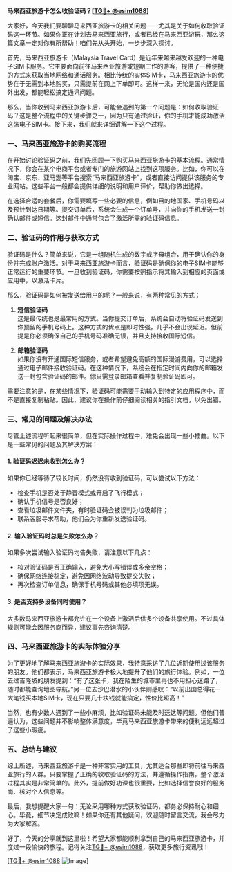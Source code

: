 **马来西亚旅游卡怎么收验证码？[[TG💪+ @esim1088](https://t.me/s/esim1088)]**

大家好，今天我们要聊聊马来西亚旅游卡的相关问题——尤其是关于如何收取验证码这一环节。如果你正在计划去马来西亚旅行，或者已经在马来西亚游玩，那么这篇文章一定对你有所帮助！咱们先从头开始，一步步深入探讨。

首先，马来西亚旅游卡（Malaysia Travel Card）是近年来越来越受欢迎的一种电子SIM卡服务。它主要面向前往马来西亚旅游或短期工作的游客，提供了一种便捷的方式来获取当地网络和通话服务。相比传统的实体SIM卡，马来西亚旅游卡的优势在于无需到本地购买，只需提前在网上下单即可。这样一来，无论是国内还是国外出发，都能轻松搞定通讯问题。

那么，当你收到马来西亚旅游卡后，可能会遇到的第一个问题是：如何收取验证码？这是整个流程中的关键步骤之一，因为只有通过验证，你的手机才能成功激活这张电子SIM卡。接下来，我们就来详细讲解一下这个过程。

### 一、马来西亚旅游卡的购买流程

在开始讨论验证码之前，我们先回顾一下购买马来西亚旅游卡的基本流程。通常情况下，你会在某个电商平台或者专门的旅游网站上找到这项服务。比如，你可以在淘宝、京东、亚马逊等平台搜索“马来西亚旅游卡”，或者直接访问提供该服务的专业网站。这些平台一般都会提供详细的说明和用户评价，帮助你做出选择。

在选择合适的套餐后，你需要填写一些必要的信息，例如目的地国家、手机号码以及预计到达日期等。提交订单后，系统会生成一个订单号，并向你的手机发送一封确认邮件或短信。这封邮件中通常包含了激活所需的验证码信息。

### 二、验证码的作用与获取方式

验证码是什么？简单来说，它是一组随机生成的数字或字母组合，用于确认你的身份并完成账户激活。对于马来西亚旅游卡而言，验证码是确保你的电子SIM卡能够正常运行的重要环节。一旦收到验证码，你需要按照指示将其输入到相应的页面或应用中，以激活卡片。

那么，验证码是如何被发送给用户的呢？一般来说，有两种常见的方式：

1. **短信验证码**  
   这是最传统也是最常用的方式。当你提交订单后，系统会自动将验证码发送到你预留的手机号码上。这种方式的优点是即时性强，几乎不会出现延迟。但前提是你必须确保自己的手机号码准确无误，并且支持接收国际短信。

2. **邮箱验证码**  
   如果你没有开通国际短信服务，或者希望避免高额的国际漫游费用，可以选择通过电子邮件接收验证码。在这种情况下，系统会在指定时间内向你的邮箱发送一封包含验证码的邮件。你只需登录邮箱查看并复制验证码即可。

需要注意的是，在某些情况下，验证码可能需要手动输入到特定的应用程序中，而不是直接复制粘贴。因此，建议你在操作前仔细阅读相关的指引文档，以免出错。

### 三、常见的问题及解决办法

尽管上述流程听起来很简单，但在实际操作过程中，难免会出现一些小插曲。以下是一些常见的问题及其解决方案：

#### 1. 验证码迟迟未收到怎么办？
如果你已经等待了较长时间，仍然没有收到验证码，可以尝试以下方法：
- 检查手机是否处于静音模式或开启了飞行模式；
- 确认手机信号是否良好；
- 查看垃圾邮件文件夹，有时验证码会被误判为垃圾邮件；
- 联系客服寻求帮助，他们会为你重新发送验证码。

#### 2. 输入验证码时总是失败怎么办？
如果多次尝试输入验证码均告失败，请注意以下几点：
- 核对验证码是否正确输入，避免大小写错误或多余空格；
- 确保网络连接稳定，避免因网络波动导致提交失败；
- 再次检查订单信息，确保手机号码或其他必填项无误。

#### 3. 是否支持多设备同时使用？
大多数马来西亚旅游卡都允许在一个设备上激活后供多个设备共享使用。不过具体规则可能会因服务商而异，建议事先咨询清楚。

### 四、马来西亚旅游卡的实际体验分享

为了更好地了解马来西亚旅游卡的实际效果，我特意采访了几位近期使用过该服务的朋友。他们都表示，马来西亚旅游卡极大地提升了他们的旅行体验。例如，一位去过吉隆坡的朋友提到：“有了这张卡，我在陌生的城市里再也不用担心迷路了，随时都能查询地图导航。”另一位去沙巴潜水的小伙伴则感叹：“以前出国总得花一大笔钱买本地SIM卡，现在只要几十块钱就能搞定，性价比超高！”

当然，也有少数人遇到了一些小麻烦，比如验证码未能及时送达等问题。但他们普遍认为，这些问题并不影响整体满意度，毕竟马来西亚旅游卡带来的便利远远超过了这些小瑕疵。

### 五、总结与建议

综上所述，马来西亚旅游卡是一种非常实用的工具，尤其适合那些即将前往马来西亚旅行的人群。只要掌握了正确的收取验证码的方法，并遵循操作指南，整个激活过程其实是非常简单的。此外，提前做好功课也很重要，比如选择信誉良好的服务商、核对个人信息等。

最后，我想提醒大家一句：无论采用哪种方式获取验证码，都务必保持耐心和细心。毕竟，细节决定成败嘛！如果你还有其他疑问，欢迎随时留言交流，我会尽力为大家解答。

好了，今天的分享就到这里啦！希望大家都能顺利拿到自己的马来西亚旅游卡，并度过一段愉快的旅程。记得关注[TG💪+ @esim1088](https://t.me/s/esim1088)，获取更多旅行资讯哦！

[[TG💪+ @esim1088](https://t.me/s/esim1088) ![Image](https://i.postimg.cc/4NQfJmqS/Snipaste-2025-05-13-00-14-12.png)]